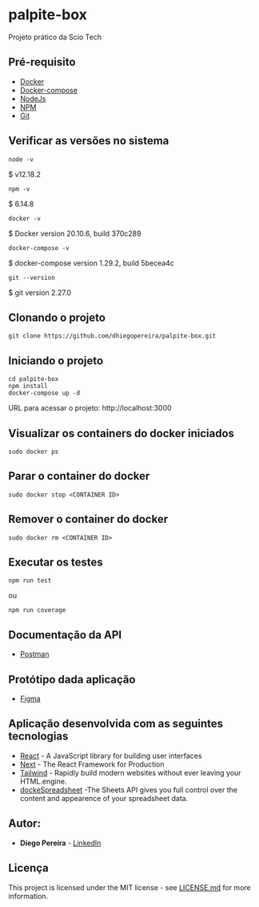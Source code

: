 # palpite-box
 Projeto prático da Scio Tech
## Pré-requisito
* [Docker](https://docs.docker.com/engine/install/ubuntu/)
* [Docker-compose](https://docs.docker.com/compose/install/)
* [NodeJs](https://nodejs.org/en/)
* [NPM](https://www.npmjs.com/)
* [Git](https://git-scm.com/)
## Verificar as versões no sistema
```
node -v  
```         
$ v12.18.2

```
npm -v  
```   
$ 6.14.8

```
docker -v
```
$ Docker version 20.10.6, build 370c289

```
docker-compose -v 
```
$ docker-compose version 1.29.2, build 5becea4c

```
git --version
```
$ git version 2.27.0

## Clonando o projeto
```
git clone https://github.com/dhiegopereira/palpite-box.git
```  
## Iniciando o projeto
```
cd palpite-box
npm install
docker-compose up -d
```
URL para acessar o projeto: http://localhost:3000

## Visualizar os containers do docker iniciados
```
sudo docker ps
```
## Parar o container do docker
```
sudo docker stop <CONTAINER ID>
```
## Remover o container do docker
```
sudo docker rm <CONTAINER ID>
```
## Executar os testes
```
npm run test
```
ou
```
npm run coverage
```

## Documentação da API
* [Postman](https://documenter.getpostman.com/view/3166323/TzXxkJMa)

## Protótipo dada aplicação
* [Figma](https://www.figma.com/file/NkezH1oiWFkXijx2cfyRXu/Palpite-Box?node-id=0%3A1)

## Aplicação desenvolvida com as seguintes tecnologias
* [React](https://reactjs.org/) - A JavaScript library for building user interfaces
* [Next](https://nextjs.org/) - The React Framework for Production
* [Tailwind](https://tailwindcss.com) - Rapidly build modern websites without ever leaving your HTML.engine.
* [dockeSpreadsheet](https://console.cloud.google.com/apis/) -The Sheets API gives you full control over the content and appearence of your spreadsheet data. 

## Autor:
* **Diego Pereira** - [LinkedIn](https://www.linkedin.com/in/diegopereirati/)

## Licença
This project is licensed under the MIT license - see [LICENSE.md](LICENSE.md) for more information.
